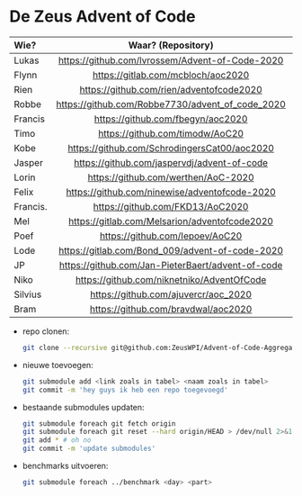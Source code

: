 # De Zeus Advent of Code

| Wie?           | Waar? (Repository)                                | Taal?      |
| :------------- | :-----------------------------------------------: | ---------: |
| Lukas          | https://github.com/lvrossem/Advent-of-Code-2020   | Rust       |
| Flynn          | https://gitlab.com/mcbloch/aoc2020                | Elixir     |
| Rien           | https://github.com/rien/adventofcode2020          | Elixir     |
| Robbe          | https://github.com/Robbe7730/advent_of_code_2020  | Rust       |
| Francis        | https://github.com/fbegyn/aoc2020                 | Go         |
| Timo           | https://github.com/timodw/AoC20                   | Rust       |
| Kobe           | https://github.com/SchrodingersCat00/aoc2020      | Haskell    |
| Jasper         | https://github.com/jaspervdj/advent-of-code       | Haskell    |
| Lorin          | https://github.com/werthen/AoC-2020               | TensorFlow |
| Felix          | https://github.com/ninewise/adventofcode-2020     | Shell      |
| Francis.       | https://github.com/FKD13/AoC2020                  | Erlang     |
| Mel            | https://gitlab.com/Melsarion/adventofcode2020     | Elixir     |
| Poef           | https://github.com/Iepoev/AoC20                   | Elixir     |
| Lode           | https://gitlab.com/Bond_009/advent-of-code-2020   | C          |
| JP             | https://github.com/Jan-PieterBaert/advent-of-code | Rust       |
| Niko           | https://github.com/niknetniko/AdventOfCode        | Elixir     |
| Silvius        | https://github.com/ajuvercr/aoc_2020              | Haskell    |
| Bram           | https://github.com/bravdwal/aoc2020               | Perl       |

* repo clonen:

    ```sh
    git clone --recursive git@github.com:ZeusWPI/Advent-of-Code-Aggregator.git
    ```

* nieuwe toevoegen:

    ```sh
    git submodule add <link zoals in tabel> <naam zoals in tabel>
    git commit -m 'hey guys ik heb een repo toegevoegd'
    ```

* bestaande submodules updaten:

    ```sh
    git submodule foreach git fetch origin
    git submodule foreach git reset --hard origin/HEAD > /dev/null 2>&1
    git add * # oh no
    git commit -m 'update submodules'
    ```

* benchmarks uitvoeren:

    ```sh
    git submodule foreach ../benchmark <day> <part>
    ```
